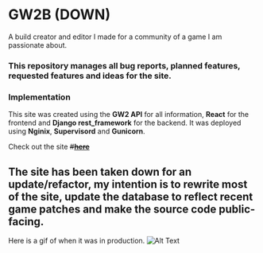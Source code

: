 # GW2B (DOWN)
A build creator and editor I made for a community of a game I am passionate about.

### This repository manages all bug reports, planned features, requested features and ideas for the site.

### Implementation

This site was created using the **GW2 API** for all information, **React** for the frontend and **Django rest_framework** for the backend. It was deployed using **Nginix**, **Supervisord** and **Gunicorn**.

Check out the site ~~#[**here**](https://gw2b.wilsonmacleod.com/)~~ 

## The site has been taken down for an update/refactor, my intention is to rewrite most of the site, update the database to reflect recent game patches and make the source code public-facing.

Here is a gif of when it was in  production. ![Alt Text](gw2b.gif)


